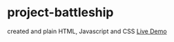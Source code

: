 # project-battleship

created and plain HTML, Javascript and CSS
<a href="https://ben-cornico.github.io/project-battleship/">Live Demo</a>
